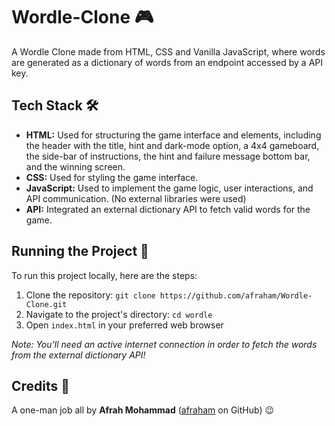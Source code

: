 # Wordle-Clone 🎮
A Wordle Clone made from HTML, CSS and Vanilla JavaScript, where words are generated as a dictionary of words from an endpoint accessed by a API key.

## Tech Stack 🛠️
- **HTML:** Used for structuring the game interface and elements, including the header with the title, hint and dark-mode option, a 4x4 gameboard, the side-bar of instructions, the hint and failure message bottom bar, and the winning screen.
- **CSS:** Used for styling the game interface.
- **JavaScript:** Used to implement the game logic, user interactions, and API communication. (No external libraries were used)
- **API:** Integrated an external dictionary API to fetch valid words for the game.

## Running the Project 🚀
To run this project locally, here are the steps:
1. Clone the repository: `git clone https://github.com/afraham/Wordle-Clone.git`
2. Navigate to the project's directory: `cd wordle`
3. Open `index.html` in your preferred web browser

_Note: You'll need an active internet connection in order to fetch the words from the external dictionary API!_

## Credits 🙌
A one-man job all by **Afrah Mohammad** ([afraham](https://github.com/afraham) on GitHub) 😉
